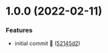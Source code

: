 # 1.0.0 (2022-02-11)


### Features

* initial commit :tada: ([52145d2](https://github.com/DCKT/rescript-memory/commit/52145d2a9f24cc3d31372cafeb30e076f46b50b9))
